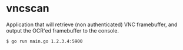 # vncscan

Application that will retrieve (non authenticated) VNC framebuffer, and output the OCR'ed framebuffer to the console.

```
$ go run main.go 1.2.3.4:5900
```
